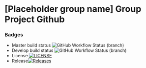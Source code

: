 # [Placeholder group name] Group Project Github

### Badges
* Master build status ![GitHub Workflow Status (branch)](https://img.shields.io/github/actions/workflow/status/k4netw/team4groupproject/main.yml?branch=master)
* Develop build status ![GitHub Workflow Status (branch)](https://img.shields.io/github/actions/workflow/status/k4netw/team4groupproject/main.yml?branch=develop)
* License [![LICENSE](https://img.shields.io/github/license/k4netw/team4groupproject.svg?style=flat-square)](https://github.com/k4netw/team4groupproject/blob/master/LICENSE)
* Release[![Releases](https://img.shields.io/github/release/k4netw/team4groupproject/all.svg?style=flat-square)](https://github.com/k4netw/team4groupproject/releases)
